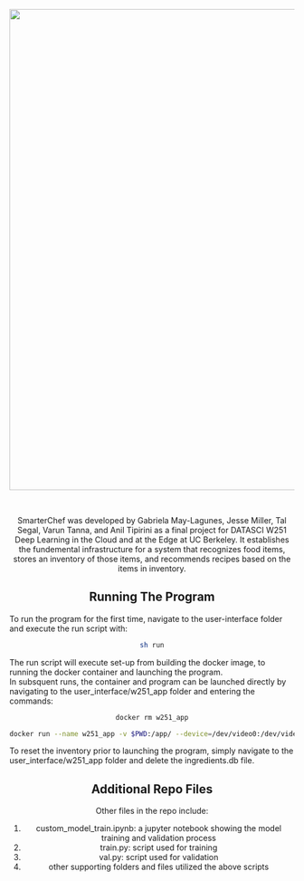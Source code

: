 <div align="center">
<p>
   <img width="850" src="https://github.com/jmiller558/w251finalproject/blob/master/utils/smarterchef.png"></a>
</p>

<br>
<p>
SmarterChef was developed by Gabriela May-Lagunes, Jesse Miller, Tal Segal, Varun Tanna, and Anil Tipirini as a final project for DATASCI W251 Deep Learning in the Cloud and at the Edge at UC Berkeley. It establishes the fundemental infrastructure for a system that recognizes food items, stores an inventory of those items, and recommends recipes based on the items in inventory. 
</p>

## <div align="center">Running The Program</div>

<p align="left">
To run the program for the first time, navigate to the user-interface folder and execute the run script with:
</p>

```bash
sh run
```

<p align="left">
The run script will execute set-up from building the docker image, to running the docker container and launching the program.
<br>
In subsquent runs, the container and program can be launched directly by navigating to the user_interface/w251_app folder and entering the commands:
</p>

```bash
docker rm w251_app
```
```bash
docker run --name w251_app -v $PWD:/app/ --device=/dev/video0:/dev/video0 -v /tmp/.X11-unix:/tmp/.X11-unix -e DISPLAY=$DISPLAY -p 8000:8000 w251_app
```
<p align="left">
To reset the inventory prior to launching the program, simply navigate to the user_interface/w251_app folder and delete the ingredients.db file.
</p>

## <div align="center">Additional Repo Files</div>

Other files in the repo include:

1. custom_model_train.ipynb: a jupyter notebook showing the model training and validation process
2. train.py: script used for training
3. val.py: script used for validation
4. other supporting folders and files utilized the above scripts


